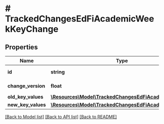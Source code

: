 # # TrackedChangesEdFiAcademicWeekKeyChange

## Properties

Name | Type | Description | Notes
------------ | ------------- | ------------- | -------------
**id** | **string** | Resource identifier | [optional]
**change_version** | **float** | Change version | [optional]
**old_key_values** | [**\Resources\Model\TrackedChangesEdFiAcademicWeekKey**](TrackedChangesEdFiAcademicWeekKey.md) |  | [optional]
**new_key_values** | [**\Resources\Model\TrackedChangesEdFiAcademicWeekKey**](TrackedChangesEdFiAcademicWeekKey.md) |  | [optional]

[[Back to Model list]](../../README.md#models) [[Back to API list]](../../README.md#endpoints) [[Back to README]](../../README.md)
